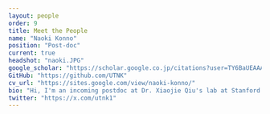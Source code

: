 ```yaml
---
layout: people
order: 9
title: Meet the People
name: "Naoki Konno"
position: "Post-doc"
current: true
headshot: "naoki.JPG"
google_scholar: "https://scholar.google.co.jp/citations?user=TY6BaUEAAAAJ&hl=en"
GitHub: "https://github.com/UTNK"
cv_url: "https://sites.google.com/view/naoki-konno/"
bio: "Hi, I'm an incoming postdoc at Dr. Xiaojie Qiu's lab at Stanford. I aim to decipher evolutionary patterns and rules in developmental processes of multicellular organisms by leveraging single-cell and spatial omics technologies. I received my PhD from the University of Tokyo, where I studied predictability in microbial genome evolution using phylogenetics, machine learning, and wet-lab approaches. In my free time, I enjoy walking outdoors and observing birds and other wildlife in their natural habitats."
twitter: "https://x.com/utnk1"
---
```

